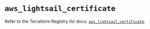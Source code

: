 # `aws_lightsail_certificate`

Refer to the Terraform Registry for docs: [`aws_lightsail_certificate`](https://registry.terraform.io/providers/hashicorp/aws/4.54.0/docs/resources/lightsail_certificate).
